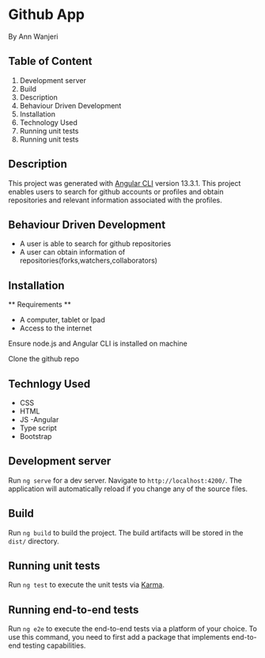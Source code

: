 # Github App

By Ann Wanjeri

<!-- <img width="1440" alt="Screenshot 2022-04-19 at 08 43 07" src="https://user-images.githubusercontent.com/36597096/163942582-46db3b2e-f561-4cf9-865c-58b88419e3ad.png"> -->

## Table of Content

1. Development server
2. Build
3. Description
4. Behaviour Driven Development
5. Installation
6. Technology Used
7. Running unit tests
8. Running unit tests

## Description

This project was generated with [Angular CLI](https://github.com/angular/angular-cli) version 13.3.1. This project enables users to search for github accounts or profiles and obtain repositories and relevant information associated with the profiles.

## Behaviour Driven Development

- A user is able to search for github repositories
- A user can obtain information of repositories(forks,watchers,collaborators)

## Installation

** Requirements **

- A computer, tablet or Ipad
- Access to the internet

Ensure node.js and Angular CLI is installed on machine

Clone the github repo

## Technlogy Used

- CSS
- HTML
- JS
  -Angular
- Type script
- Bootstrap

## Development server

Run `ng serve` for a dev server. Navigate to `http://localhost:4200/`. The application will automatically reload if you change any of the source files.

## Build

Run `ng build` to build the project. The build artifacts will be stored in the `dist/` directory.

## Running unit tests

Run `ng test` to execute the unit tests via [Karma](https://karma-runner.github.io).

## Running end-to-end tests

Run `ng e2e` to execute the end-to-end tests via a platform of your choice. To use this command, you need to first add a package that implements end-to-end testing capabilities.
